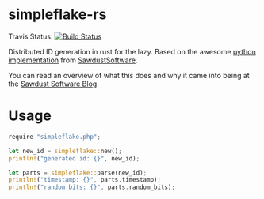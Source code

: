 # simpleflake-rs

Travis Status: [![Build Status](https://secure.travis-ci.org/michaelcontento/simpleflake-rs.png?branch=master)](http://travis-ci.org/michaelcontento/simpleflake-rs)


Distributed ID generation in rust for the lazy. Based on the awesome [python implementation][simpleflake-py] from [SawdustSoftware][].

You can read an overview of what this does and why it came into being at the [Sawdust Software Blog][desc].

# Usage

```rust
require "simpleflake.php";

let new_id = simpleflake::new();
println!("generated id: {}", new_id);

let parts = simpleflake::parse(new_id);
println!("timestamp: {}", parts.timestamp);
println!("random bits: {}", parts.random_bits);
```

[desc]: http://engineering.custommade.com/simpleflake-distributed-id-generation-for-the-lazy/
[simpleflake-py]: https://github.com/SawdustSoftware/simpleflake
[SawdustSoftware]: http://sawdustsoftware.com/

